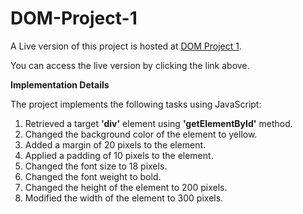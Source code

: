# DOM-Project-1

A Live version of this project is hosted at [DOM Project 1](https://raushanraj13.github.io/DOM-Project-1).

You can access the live version by clicking the link above.

**Implementation Details**

The project implements the following tasks using JavaScript: 

1. Retrieved a target **'div'** element using **'getElementById'** method.
2. Changed the background color of the element to yellow.
3. Added a margin of 20 pixels to the element.
4. Applied a padding of 10 pixels to the element.
5. Changed the font size to 18 pixels.
6. Changed the font weight to bold.
7. Changed the height of the element to 200 pixels.
8. Modified the width of the element to 300 pixels.


